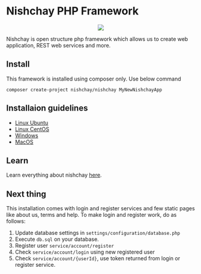 # Nishchay PHP Framework
<p align="center">
  <a href="https://nishchay.io">
      <img src="https://static.nishchay.io/resources/images/nishchay.png"/>
  </a>
</p>

Nishchay is open structure php framework which allows us to create web application, REST web services and more.

## Install

This framework is installed using composer only.  Use below command

```
composer create-project nishchay/nishchay MyNewNishchayApp
```

## Installaion guidelines

* [Linux Ubuntu](https://nishchay.io/learningCenter/installation/ubuntu/composer)
* [Linux CentOS](https://nishchay.io/learningCenter/installation/centos/composer)
* [Windows](https://nishchay.io/learningCenter/installation/windows/composer)
* [MacOS](https://nishchay.io/learningCenter/installation/macos/composer)


## Learn

Learn everything about nishchay [here](https://nishchay.io/learningCenter).

## Next thing

This installation comes with login and register services and few static pages like about us, terms and help. To make login and register work, do as follows:


1. Update database settings in `settings/configuration/database.php`
2. Execute `db.sql` on your database.
3. Register user `service/account/register`
4. Check `service/account/login` using new registered user
5. Check `service/account/{userId}`, use token returned from login or register service.
